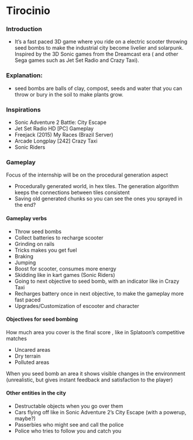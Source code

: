 # Tirocinio

### Introduction 
- It’s a fast paced 3D game where you ride on a electric scooter throwing seed bombs to make the industrial city become livelier and solarpunk. Inspired by the 3D Sonic games from the Dreamcast era ( and other Sega games such as Jet Set Radio and Crazy Taxi).

### Explanation: 
- seed bombs are balls of clay, compost, seeds and water that you can throw or bury in the soil to make plants grow.

### Inspirations

- Sonic Adventure 2 Battle: City Escape
- Jet Set Radio HD [PC] Gameplay
- Freejack (2015) My Races (Brazil Server)
- Arcade Longplay [242] Crazy Taxi
- Sonic Riders

### Gameplay

Focus of the internship will be on the procedural generation aspect
-	Procedurally generated world, in hex tiles. The generation algorithm keeps the connections between tiles consistent
-	Saving old generated chunks so you can see the ones you sprayed in the end?

#### Gameplay verbs
-	Throw seed bombs
-	Collect batteries to recharge scooter
-	Grinding on rails
-	Tricks makes you get fuel
-	Braking
-	Jumping
- Boost for scooter, consumes more energy
-	Skidding like in kart games (Sonic Riders)
-	Going to next objective to seed bomb, with an indicator like in Crazy Taxi
-	Recharges battery once in next objective, to make the gameplay more fast paced
-	Upgrades/Customization of escooter and character

#### Objectives for seed bombing
How much area you cover is the final score , like in Splatoon’s competitive matches
-	Uncared areas 
-	Dry terrain
-	Polluted areas

When you seed bomb an area it shows visible changes in the environment (unrealistic, but gives instant feedback and satisfaction to the player)


#### Other entities in the city
-	Destructable objects when you go over them
-	Cars flying off like in Sonic Adventure 2’s City Escape (with a powerup, maybe?)
-	Passerbies who might see and call the police 
-	Police who tries to follow you and catch you
